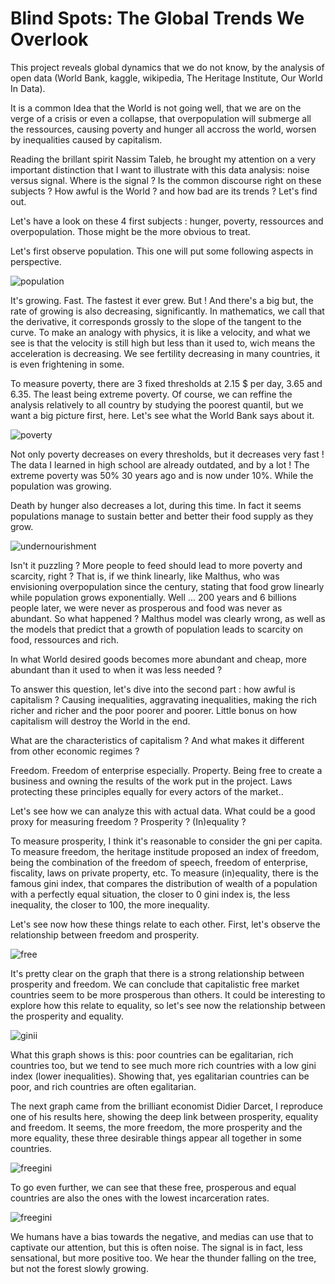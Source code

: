# Blind Spots: The Global Trends We Overlook


This project reveals global dynamics that we do not know, by the analysis of open data (World Bank, kaggle, wikipedia, The Heritage Institute, Our World In Data). 

It is a common Idea that the World is not going well, that we are on the verge of a crisis or even a collapse, that overpopulation will submerge all the ressources, causing poverty and hunger all accross the world, worsen by inequalities caused by capitalism. 

Reading the brillant spirit Nassim Taleb, he brought my attention on a very important distinction that I want to illustrate with this data analysis: noise versus signal. Where is the signal ? Is the common discourse right on these subjects ? How awful is the World ? and how bad are its trends ? Let's find out.

Let's have a look on these 4 first subjects : hunger, poverty, ressources and overpopulation. Those might be the more obvious to treat. 

Let's first observe population. This one will put some following aspects in perspective.

![population](graphs/population.png)

It's growing. Fast. The fastest it ever grew. But ! And there's a big but, the rate of growing is also decreasing, significantly. In mathematics, we call that the derivative, it corresponds grossly to the slope of the tangent to the curve. To make an analogy with physics, it is like a velocity, and what we see is that the velocity is still high but less than it used to, wich means the acceleration is decreasing. We see fertility decreasing in many countries, it is even frightening in some. 

To measure poverty, there are 3 fixed thresholds at 2.15 $ per day, 3.65 and 6.35. The least being extreme poverty. Of course, we can reffine the analysis relatively to all country by studying the poorest quantil, but we want a big picture first, here. Let's see what the World Bank says about it.

![poverty](graphs/poverty.png)

Not only poverty decreases on every thresholds, but it decreases very fast ! The data I learned in high school are already outdated, and by a lot ! The extreme poverty was 50% 30 years ago and is now under 10%. While the population was growing.

Death by hunger also decreases a lot, during this time. In fact it seems populations manage to sustain better and better their food supply as they grow.

![undernourishment](graphs/undernourishment.png)

Isn't it puzzling ? More people to feed should lead to more poverty and scarcity, right ? That is, if we think linearly, like Malthus, who was envisioning overpopulation since the century, stating that food grow linearly while population grows exponentially. Well ... 200 years and 6 billions people later, we were never as prosperous and food was never as abundant. So what happened ? Malthus model was clearly wrong, as well as the models that predict that a growth of population leads to scarcity on food, ressources and rich.  


In what World desired goods becomes more abundant and cheap, more abundant than it used to when it was less needed ? 

To answer this question, let's dive into the second part : how awful is capitalism ? Causing inequalities, aggravating inequalities, making the rich richer and richer and the poor poorer and poorer. Little bonus on how capitalism will destroy the World in the end. 

What are the characteristics of capitalism ? And what makes it different from other economic regimes ? 

Freedom. Freedom of enterprise especially. 
Property. Being free to create a business and owning the results of the work put in the project. 
Laws protecting these principles equally for every actors of the market..

Let's see how we can analyze this with actual data. What could be a good proxy for measuring freedom ? Prosperity ? (In)equality ?

To measure prosperity, I think it's reasonable to consider the gni per capita. To measure freedom, the heritage institude proposed an index of freedom, being the combination of the freedom of speech, freedom of enterprise, fiscality, laws on private property, etc. To measure (in)equality, there is the famous gini index, that compares the distribution of wealth of a population with a perfectly equal situation, the closer to 0 gini index is, the less inequality, the closer to 100, the more inequality. 

Let's see now how these things relate to each other. First, let's observe the relationship between freedom and prosperity.

![free](graphs/freedom-gnipercapita.png)

It's pretty clear on the graph that there is a strong relationship between prosperity and freedom. We can conclude that capitalistic free market countries seem to be more prosperous than others. It could be interesting to explore how this relate to equality, so let's see now the relationship between the prosperity and equality.

![ginii](graphs/Gini-gnipercapita.png)

What this graph shows is this: poor countries can be egalitarian, rich countries too, but we tend to see much more rich countries with a low gini index (lower inequalities). Showing that, yes egalitarian countries can be poor, and rich countries are often egalitarian. 

The next graph came from the brilliant economist Didier Darcet, I reproduce one of his results here, showing the deep link between prosperity, equality and freedom. It seems, the more freedom, the more prosperity and the more equality, these three desirable things appear all together in some countries.


![freegini](graphs/Gini-freedom-gnipercapita.png)


To go even further, we can see that these free, prosperous and equal countries are also the ones with the lowest incarceration rates.

![freegini](graphs/prison_region.png)

We humans have a bias towards the negative, and medias can use that to captivate our attention, but this is often noise. The signal is in fact, less sensational, but more positive too. We hear the thunder falling on the tree, but not the forest slowly growing.


